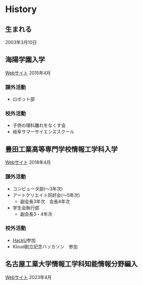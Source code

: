 # History

## 生まれる

2003年3月10日

## 海陽学園入学
[Webサイト](https://www.kaiyo.ac.jp/)
2015年4月

### 課外活動
- ロボット部

### 校外活動
- 子供の理科離れをなくす会
- 岐阜サマーサイエンススクール

## 豊田工業高等専門学校情報工学科入学
[Webサイト](https://www.toyota-ct.ac.jp/)
2018年4月

### 課外活動

- コンピュータ部(～3年次)
- アートクリエイト同好会(～5年次)
    - 副会長3年次　会長4年次
- 学生会執行部
    - 副会長3・4年次

### 校外活動

- [HackU](https://hacku.yahoo.co.jp/hacku2019nagoya/)参加
- Kloud創立記念ハッカソン　参加

## 名古屋工業大学情報工学科知能情報分野編入
[Webサイト](https://www.nitech.ac.jp/)
2023年4月
